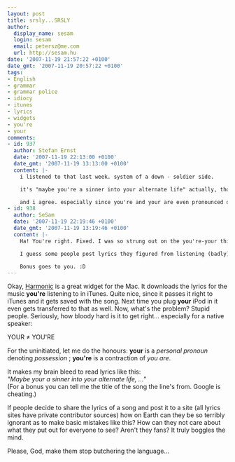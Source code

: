 ```yaml
---
layout: post
title: srsly...SRSLY
author:
  display_name: sesam
  login: sesam
  email: petersz@me.com
  url: http://sesam.hu
date: '2007-11-19 21:57:22 +0100'
date_gmt: '2007-11-19 20:57:22 +0100'
tags:
- English
- grammar
- grammar police
- idiocy
- itunes
- lyrics
- widgets
- you're
- your
comments:
- id: 937
  author: Stefan Ernst
  date: '2007-11-19 22:13:00 +0100'
  date_gmt: '2007-11-19 13:13:00 +0100'
  content: |-
    i listened to that last week. system of a down - soldier side.

    it's "maybe you're a sinner into your alternate life" actually, though. :P

    and i agree. especially since you're and your are even pronounced differently.
- id: 938
  author: SeSam
  date: '2007-11-19 22:19:46 +0100'
  date_gmt: '2007-11-19 13:19:46 +0100'
  content: |-
    Ha! You're right. Fixed. I was so strung out on the you're-your thing I didn't even notice...

    I guess some people post lyrics they figured from listening (badly) ...

    Bonus goes to you. :D
---
```


Okay, [Harmonic](http://www.mindquirk.com/harmonic.htm) is a great widget for the Mac. It downloads the lyrics for the music **you're** listening to in iTunes. Quite nice, since it passes it right to iTunes and it gets saved with the song. Next time you plug **your** iPod in it even gets transferred to that as well. Now, what's the problem? Stupid people. Seriously, how bloody hard is it to get right... especially for a native speaker:

YOUR ≠ YOU'RE

For the uninitiated, let me do the honours: **your** is a _personal pronoun_ denoting _possession_ ; **you're** is a contraction of _you are_.

It makes my brain bleed to read lyrics like this:  
_"Maybe your a sinner into your alternate life, ..."_  
(For a bonus you can tell me the title of the song the line's from. Google is cheating.)

If people decide to share the lyrics of a song and post it to a site (all lyrics sites have private contributor sources) how on Earth can they be so terribly ignorant as to make basic mistakes like this? How can they not care about what they put out for everyone to see? Aren't they fans? It truly boggles the mind.

Please, God, make them stop butchering the language...
